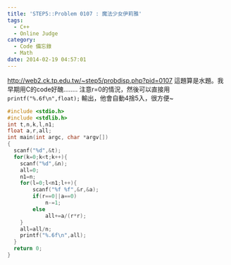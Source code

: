 ```yaml
---
title: 'STEP5::Problem 0107 : 魔法少女伊莉雅'
tags:
  - C++
  - Online Judge
category:
  - Code 備忘錄
  - Math
date: 2014-02-19 04:57:01
---
```



http://web2.ck.tp.edu.tw/~step5/probdisp.php?pid=0107
這題算是水題。我早期用C的code好醜........
注意r=0的情況，然後可以直接用 `printf("%.6f\n",float);`  輸出，他會自動4捨5入，很方便~

<!--more-->



``` c++
#include <stdio.h>
#include <stdlib.h>
int t,n,k,l,n1;
float a,r,all;
int main(int argc, char *argv[])
{
  scanf("%d",&t);
  for(k=0;k<t;k++){
    scanf("%d",&n);
    all=0;
    n1=n;
    for(l=0;l<n1;l++){
        scanf("%f %f",&r,&a);
        if(r==0||a==0)
            n-=1;
        else
            all+=a/(r*r);
    }
    all=all/n;
    printf("%.6f\n",all);
  }
  return 0;
}
```